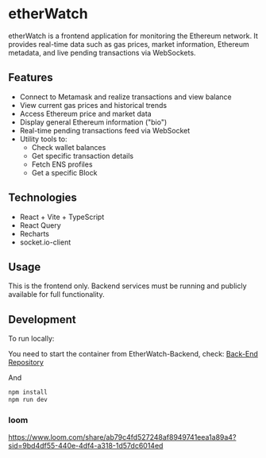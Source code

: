 # etherWatch

etherWatch is a frontend application for monitoring the Ethereum network. It provides real-time data such as gas prices, market information, Ethereum metadata, and live pending transactions via WebSockets.

## Features

- Connect to Metamask and realize transactions and view balance
- View current gas prices and historical trends
- Access Ethereum price and market data
- Display general Ethereum information ("bio")
- Real-time pending transactions feed via WebSocket
- Utility tools to:
  - Check wallet balances
  - Get specific transaction details
  - Fetch ENS profiles
  - Get a specific Block

## Technologies

- React + Vite + TypeScript
- React Query
- Recharts
- socket.io-client

## Usage

This is the frontend only. Backend services must be running and publicly available for full functionality.

## Development

To run locally:

You need to start the container from EtherWatch-Backend, check:
[Back-End Repository](https://github.com/nathazz/EtherWatch-backend)

And

```bash
npm install
npm run dev
```

### loom
https://www.loom.com/share/ab79c4fd527248af8949741eea1a89a4?sid=9bd4df55-440e-4df4-a318-1d57dc6014ed
